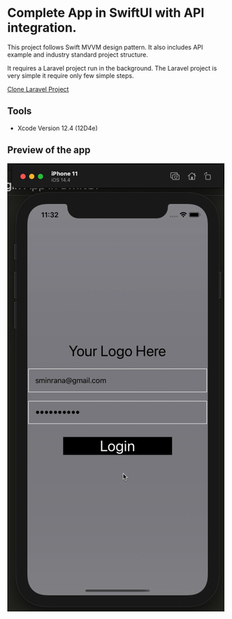 # Complete App in SwiftUI with API integration.

This project follows Swift MVVM design pattern. It also includes API example and industry standard project structure. 

It requires a Laravel project run in the background. The Laravel project is very simple it require only few simple steps.

[Clone Laravel Project](https://github.com/sminrana/laravel-sanctum-sample-api)

## Tools
* Xcode Version 12.4 (12D4e)

## Preview of the app
![Preview](https://raw.githubusercontent.com/sminrana/swiftui-login/main/app_preview.gif)


